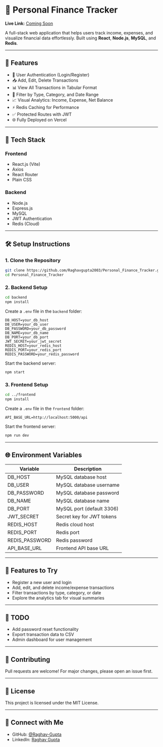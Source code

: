 # 💸 Personal Finance Tracker

**Live Link:** [Coming Soon]()

A full-stack web application that helps users track income, expenses, and visualize financial data effortlessly. Built using **React**, **Node.js**, **MySQL**, and **Redis**.

---

## 🚀 Features

* 🔐 User Authentication (Login/Register)
* 📥 Add, Edit, Delete Transactions
* 📊 View All Transactions in Tabular Format
* 🔎 Filter by Type, Category, and Date Range
* 📈 Visual Analytics: Income, Expense, Net Balance
* ⚡ Redis Caching for Performance
* ✅ Protected Routes with JWT
* 🌐 Fully Deployed on Vercel

---

## 🧱 Tech Stack

### Frontend

* React.js (Vite)
* Axios
* React Router
* Plain CSS

### Backend

* Node.js
* Express.js
* MySQL
* JWT Authentication
* Redis (Cloud)

---

## 🛠️ Setup Instructions

### 1. Clone the Repository

```bash
git clone https://github.com/Raghavgupta2003/Personal_Finance_Tracker.git
cd Personal_Finance_Tracker
```

### 2. Backend Setup

```bash
cd backend
npm install
```

Create a `.env` file in the `backend` folder:

```env
DB_HOST=your_db_host
DB_USER=your_db_user
DB_PASSWORD=your_db_password
DB_NAME=your_db_name
DB_PORT=your_db_port
JWT_SECRET=your_jwt_secret
REDIS_HOST=your_redis_host
REDIS_PORT=your_redis_port
REDIS_PASSWORD=your_redis_password
```

Start the backend server:

```bash
npm start
```

### 3. Frontend Setup

```bash
cd ../frontend
npm install
```

Create a `.env` file in the `frontend` folder:

```env
API_BASE_URL=http://localhost:5000/api
```

Start the frontend server:

```bash
npm run dev
```

---

## 🌐 Environment Variables

| Variable       | Description               |
| -------------- | ------------------------- |
| DB_HOST        | MySQL database host       |
| DB_USER        | MySQL database username   |
| DB_PASSWORD    | MySQL database password   |
| DB_NAME        | MySQL database name       |
| DB_PORT        | MySQL port (default 3306) |
| JWT_SECRET     | Secret key for JWT tokens |
| REDIS_HOST     | Redis cloud host          |
| REDIS_PORT     | Redis port                |
| REDIS_PASSWORD | Redis password            |
| API_BASE_URL   | Frontend API base URL     |

---

## 🧪 Features to Try

* Register a new user and login
* Add, edit, and delete income/expense transactions
* Filter transactions by type, category, or date
* Explore the analytics tab for visual summaries

---

## 📌 TODO

* Add password reset functionality
* Export transaction data to CSV
* Admin dashboard for user management

---

## 🤝 Contributing

Pull requests are welcome! For major changes, please open an issue first.

---

## 📄 License

This project is licensed under the MIT License.

---

## 💬 Connect with Me

* GitHub: [@Raghav-Gupta](https://github.com/Raghav-Gupta)
* LinkedIn: [Raghav Gupta](https://www.linkedin.com/in/raghav-gupta2003/)

